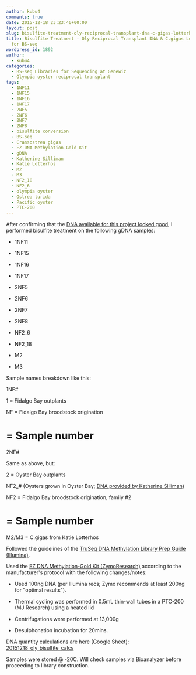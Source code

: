 ```yaml
---
author: kubu4
comments: true
date: 2015-12-18 23:23:46+00:00
layout: post
slug: bisulfite-treatment-oly-reciprocal-transplant-dna-c-gigas-lotterhos-dna-for-bs-seq
title: Bisulfite Treatment - Oly Reciprocal Transplant DNA & C.gigas Lotterhos DNA
  for BS-seq
wordpress_id: 1892
author:
  - kubu4
categories:
  - BS-seq Libraries for Sequencing at Genewiz
  - Olympia oyster reciprocal transplant
tags:
  - 1NF11
  - 1NF15
  - 1NF16
  - 1NF17
  - 2NF5
  - 2NF6
  - 2NF7
  - 2NF8
  - bisulfite conversion
  - BS-seq
  - Crassostrea gigas
  - EZ DNA Methylation-Gold Kit
  - gDNA
  - Katherine Silliman
  - Katie Lotterhos
  - M2
  - M3
  - NF2_18
  - NF2_6
  - olympia oyster
  - Ostrea lurida
  - Pacific oyster
  - PTC-200
---
```


After confirming that the [DNA available for this project looked good](2015/12/17/agarose-gel-oly-gdna-for-bs-seq-libraries-take-two.html), I performed bisulfite treatment on the following gDNA samples:




    
  * 1NF11

    
  * 1NF15

    
  * 1NF16

    
  * 1NF17

    
  * 2NF5

    
  * 2NF6

    
  * 2NF7

    
  * 2NF8

    
  * NF2_6

    
  * NF2_18

    
  * M2

    
  * M3



Sample names breakdown like this:

1NF#

1 = Fidalgo Bay outplants

NF = Fidalgo Bay broodstock origination

# = Sample number

2NF#

Same as above, but:

2 = Oyster Bay outplants

NF2_# (Oysters grown in Oyster Bay; [DNA provided by Katherine Silliman](2015/11/25/samples-received-oly-tissue-dna-from-katherine-silliman.html))


NF2 = Fidalgo Bay broodstock origination, family #2

# = Sample number

M2/M3 = C.gigas from Katie Lotterhos



Followed the guidelines of the [TruSeq DNA Methylation Library Prep Guide (Illumina)](httpss://github.com/sr320/LabDocs/blob/master/protocols/Commercial_Protocols/Illumina_truseq-dna-methylation-library-prep-guide-15066014-a.pdf).

Used the [EZ DNA Methylation-Gold Kit (ZymoResearch)](httpss://github.com/sr320/LabDocs/blob/master/protocols/Commercial_Protocols/ZymoResearch_EZ_DNA_Methylation-Gold_Kit_d5005i.pdf) according to the manufacturer's protocol with the following changes/notes:




    
  * Used 100ng DNA (per Illumina recs; Zymo recommends at least 200ng for "optimal results").

    
  * Thermal cycling was performed in 0.5mL thin-wall tubes in a PTC-200 (MJ Research) using a heated lid

    
  * Centrifugations were performed at 13,000g

    
  * Desulphonation incubation for 20mins.



DNA quantity calculations are here (Google Sheet): [20151218_oly_bisulfite_calcs](httpss://docs.google.com/spreadsheets/d/1BA2REjyCBLv_ekstyND1nl9aXal29Z4jRRLyasRSyZM/edit?usp=sharing)

Samples were stored @ -20C. Will check samples via Bioanalyzer before proceeding to library construction.

